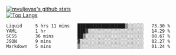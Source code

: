 [![mvuljevas's github stats](https://github-readme-stats.vercel.app/api?username=mvuljevas&show_icons=true&theme=dracula)](https://www.mvuljevas.com)
<br>
[![Top Langs](https://github-readme-stats.vercel.app/api/top-langs/?username=mvuljevas&theme=dracula)](https://www.mvuljevas.com)

<!--START_SECTION:waka-->
```text
Liquid     5 hrs 11 mins   ██████████████████▒░░░░░░   73.30 % 
YAML       1 hr            ███▓░░░░░░░░░░░░░░░░░░░░░   14.29 % 
SCSS       36 mins         ██▒░░░░░░░░░░░░░░░░░░░░░░   08.67 % 
JSON       9 mins          ▓░░░░░░░░░░░░░░░░░░░░░░░░   02.27 % 
Markdown   5 mins          ▒░░░░░░░░░░░░░░░░░░░░░░░░   01.24 % 
```
<!--END_SECTION:waka-->
